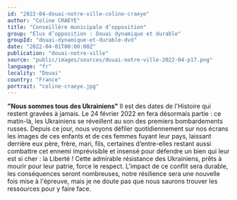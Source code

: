 ```yaml
---
id: "2022-04-douai-notre-ville-coline-craeye"
author: "Coline CRAEYE"
title: "Conseillère municipale d’opposition"
group: "Élus d’opposition : Douai dynamique et durable"
groupId: "douai-dynamique-et-durable-dvd"
date: "2022-04-01T00:00:00Z"
publication: "douai-notre-ville"
source: "public/images/sources/douai-notre-ville-2022-04-p17.png"
language: "fr"
locality: "Douai"
country: "France"
portrait: "coline-craeye.jpg"
---
```


**"Nous sommes tous des Ukrainiens"**
Il est des dates de l'Histoire qui restent gravées à jamais. Le 24 février 2022 en fera désormais partie : ce matin-là, les Ukrainiens se réveillent au son des premiers bombardements russes. Depuis ce jour, nous voyons défiler quotidiennement sur nos écrans les images de ces enfants et de ces femmes fuyant leur pays, laissant derrière eux père, frère, mari, fils, certaines d’entre-elles restant aussi combattre cet ennemi imprévisible et insensé pour défendre un bien qui leur est si cher : la Liberté ! Cette admirable résistance des Ukrainiens, prêts à mourir pour leur patrie, force le respect. L'impact de ce conflit sera durable, les conséquences seront nombreuses, notre résilience sera une nouvelle fois mise à l'épreuve, mais je ne doute pas que nous saurons trouver les ressources pour y faire face.
